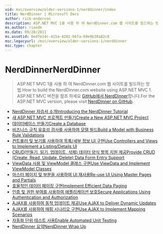 ```yaml
---
uid: mvc/overview/older-versions-1/nerddinner/index
title: NerdDinner | Microsoft Docs
author: rick-anderson
description: ASP.NET MVC 1을 사용 하 여 NerdDinner.com 웹 사이트를 빌드하는 방법. ASP.NET MVC 3 버전의 경우 GitHub에서 nerddinner를 방문 합니다.
ms.author: riande
ms.date: 09/28/2011
ms.assetid: 6edfe14c-415a-4281-b6fa-69e9b38a82c8
msc.legacyurl: /mvc/overview/older-versions-1/nerddinner
msc.type: chapter
---
```

<a name="nerddinner"></a><span data-ttu-id="31b7d-104">NerdDinner</span><span class="sxs-lookup"><span data-stu-id="31b7d-104">NerdDinner</span></span>
====================
> <span data-ttu-id="31b7d-105">ASP.NET MVC 1을 사용 하 여 NerdDinner.com 웹 사이트를 빌드하는 방법.</span><span class="sxs-lookup"><span data-stu-id="31b7d-105">How to build the NerdDinner.com website using ASP.NET MVC 1.</span></span> <span data-ttu-id="31b7d-106">ASP.NET MVC 버전을 참조 하세요 [GitHub에서 NerdDinner](https://github.com/AspNetMVPSamples/NerdDinner)합니다.</span><span class="sxs-lookup"><span data-stu-id="31b7d-106">For the ASP.NET MVC version, please visit [NerdDinner on GitHub](https://github.com/AspNetMVPSamples/NerdDinner).</span></span>


- [<span data-ttu-id="31b7d-107">NerdDinner 자습서 소개</span><span class="sxs-lookup"><span data-stu-id="31b7d-107">Introducing the NerdDinner Tutorial</span></span>](introducing-the-nerddinner-tutorial.md)
- [<span data-ttu-id="31b7d-108">새 ASP.NET MVC 프로젝트 만들기</span><span class="sxs-lookup"><span data-stu-id="31b7d-108">Create a New ASP.NET MVC Project</span></span>](create-a-new-aspnet-mvc-project.md)
- [<span data-ttu-id="31b7d-109">데이터베이스 만들기</span><span class="sxs-lookup"><span data-stu-id="31b7d-109">Create a Database</span></span>](create-a-database.md)
- [<span data-ttu-id="31b7d-110">비즈니스 규칙 유효성 검사를 사용하여 모델 빌드</span><span class="sxs-lookup"><span data-stu-id="31b7d-110">Build a Model with Business Rule Validations</span></span>](build-a-model-with-business-rule-validations.md)
- [<span data-ttu-id="31b7d-111">컨트롤러 및 보기를 사용하여 목록/세부 정보 UI 구현</span><span class="sxs-lookup"><span data-stu-id="31b7d-111">Use Controllers and Views to Implement a Listing/Details UI</span></span>](use-controllers-and-views-to-implement-a-listingdetails-ui.md)
- [<span data-ttu-id="31b7d-112">CRUD(만들기, 읽기, 업데이트, 삭제) 데이터 양식 항목 지원 제공</span><span class="sxs-lookup"><span data-stu-id="31b7d-112">Provide CRUD (Create, Read, Update, Delete) Data Form Entry Support</span></span>](provide-crud-create-read-update-delete-data-form-entry-support.md)
- [<span data-ttu-id="31b7d-113">ViewData 사용 및 ViewModel 클래스 구현</span><span class="sxs-lookup"><span data-stu-id="31b7d-113">Use ViewData and Implement ViewModel Classes</span></span>](use-viewdata-and-implement-viewmodel-classes.md)
- [<span data-ttu-id="31b7d-114">마스터 페이지 및 부분을 사용하여 UI 재사용</span><span class="sxs-lookup"><span data-stu-id="31b7d-114">Re-use UI Using Master Pages and Partials</span></span>](re-use-ui-using-master-pages-and-partials.md)
- [<span data-ttu-id="31b7d-115">효율적인 데이터 페이징 구현</span><span class="sxs-lookup"><span data-stu-id="31b7d-115">Implement Efficient Data Paging</span></span>](implement-efficient-data-paging.md)
- [<span data-ttu-id="31b7d-116">인증 및 권한 부여를 사용하여 애플리케이션 보호</span><span class="sxs-lookup"><span data-stu-id="31b7d-116">Secure Applications Using Authentication and Authorization</span></span>](secure-applications-using-authentication-and-authorization.md)
- [<span data-ttu-id="31b7d-117">AJAX를 사용하여 동적 업데이트 제공</span><span class="sxs-lookup"><span data-stu-id="31b7d-117">Use AJAX to Deliver Dynamic Updates</span></span>](use-ajax-to-deliver-dynamic-updates.md)
- [<span data-ttu-id="31b7d-118">AJAX를 사용하여 매핑 시나리오 구현</span><span class="sxs-lookup"><span data-stu-id="31b7d-118">Use AJAX to Implement Mapping Scenarios</span></span>](use-ajax-to-implement-mapping-scenarios.md)
- [<span data-ttu-id="31b7d-119">자동화 단위 테스트 사용</span><span class="sxs-lookup"><span data-stu-id="31b7d-119">Enable Automated Unit Testing</span></span>](enable-automated-unit-testing.md)
- [<span data-ttu-id="31b7d-120">NerdDinner 요약</span><span class="sxs-lookup"><span data-stu-id="31b7d-120">NerdDinner Wrap Up</span></span>](nerddinner-wrap-up.md)
